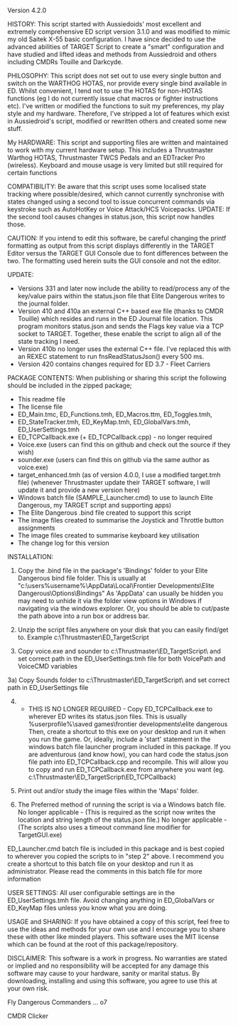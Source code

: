 
Version 4.2.0

HISTORY: 
This script started with Aussiedoids' most excellent and extremely comprehensive ED script version 3.1.0
and was modified to mimic my old Saitek X-55 basic configuration. I have since decided to use the advanced
abilities of TARGET Script to create a "smart" configuration and have studied and lifted ideas and methods
from Aussiedroid and others including CMDRs Touille and Darkcyde.

PHILOSOPHY: 
This script does not set out to use every single button and switch on the WARTHOG HOTAS, nor provide 
every single bind available in ED. Whilst convenient, I tend not to use the HOTAS for non-HOTAS functions
(eg I do not currently issue chat macros or fighter instructions etc).
I've written or modified the functions to suit my preferences, my play style and my hardware. Therefore, I've
stripped a lot of features which exist in Aussiedroid's script, modified or rewritten others and created some
new stuff.

My HARDWARE:
This script and supporting files are written and maintained to work with my current hardware setup.
This includes a Thrustmaster Warthog HOTAS, Thrustmaster TWCS Pedals and an EDTracker Pro (wireless).
Keyboard and mouse usage is very limited but still required for certain functions

COMPATIBILITY: 
Be aware that this script uses some localised state tracking where possible/desired, which cannot currently
synchronise with states changed using a second tool to issue concurrent commands via keystroke such as 
AutoHotKey or Voice Attack/HCS Voicepacks. UPDATE: If the second tool causes changes in status.json, this script now handles those.

CAUTION: 
If you intend to edit this software, be careful changing the printf formatting as output from this script
displays differently in the TARGET Editor versus the TARGET GUI Console due to font differences between the two.
The formatting used herein suits the GUI console and not the editor.
 
UPDATE:
- Versions 331 and later now include the ability to read/process any of the key/value pairs within the
status.json file that Elite Dangerous writes to the journal folder. 
- Version 410 and 410a an external C++ based exe file (thanks to CMDR Touille) which resides and runs in the ED Journal file location. This program monitors status.json and sends the Flags key value via a TCP socket to TARGET.
Together, these enable the script to align all of the state tracking I need.
- Version 410b no longer uses the external C++ file. I've replaced this with an REXEC statement to run fnsReadStatusJson() every 500 ms.
- Version 420 contains changes required for ED 3.7 - Fleet Carriers

PACKAGE CONTENTS: 
When publishing or sharing this script the following should be included in the zipped package;
- This readme file
- The license file
- ED_Main.tmc, ED_Functions.tmh, ED_Macros.ttm, ED_Toggles.tmh,  
- ED_StateTracker.tmh, ED_KeyMap.tmh, ED_GlobalVars.tmh, ED_UserSettings.tmh 
- ED_TCPCallback.exe (+ ED_TCPCallback.cpp) - no longer required 
- Voice.exe (users can find this on github and check out the source if they wish)
- sounder.exe (users can find this on github via the same author as voice.exe)
- target_enhanced.tmh (as of version 4.0.0, I use a modified target.tmh file)
(whenever Thrustmaster update their TARGET software, I will update it and provide a new version here)
- Windows batch file (SAMPLE_Launcher.cmd) to use to launch Elite Dangerous, my TARGET script and supporting apps)
- The Elite Dangerous .bind file created to support this script
- The image files created to summarise the Joystick and Throttle button assignments
- The image files created to summarise keyboard key utilisation
- The change log for this version

INSTALLATION:
1) Copy the .bind file in the package's 'Bindings' folder to your Elite Dangerous bind file folder.
This is usually at "c:\users\%username%\AppData\Local\Frontier Developments\Elite Dangerous\Options\Bindings"
As 'AppData' can usually be hidden you may need to unhide it via the folder view options in Windows if navigating
via the windows explorer. Or, you should be able to cut/paste the path above into a run box or address bar.

2) Unzip the script files anywhere on your disk that you can easily find/get to.
Example c:\Thrustmaster\ED_TargetScript 

3) Copy voice.exe and sounder to c:\Thrustmaster\ED_TargetScript\ and set correct path in the ED_UserSettings.tmh file for
both VoicePath and VoiceCMD variables

3a) Copy Sounds folder to c:\Thrustmaster\ED_TargetScript\ and set correct path in ED_UserSettings file 

4) - THIS IS NO LONGER REQUIRED - Copy ED_TCPCallback.exe to wherever ED writes its status.json files.
This is usually %userprofile%\saved games\frontier developments\elite dangerous\
Then, create a shortcut to this exe on your desktop and run it when you run the game.
Or, ideally, include a 'start' statement in the windows batch file launcher program included in this package.
If you are adventurous (and know how), you can hard code the status.json file path into ED_TCPCallback.cpp and recompile.
This will allow you to copy and run ED_TCPCallback.exe from anywhere you want (eg. c:\Thrustmaster\ED_TargetScript\ED_TCPCallback\)

5) Print out and/or study the image files within the 'Maps' folder.

6) The Preferred method of running the script is via a Windows batch file.
No longer applicable - (This is required as the script now writes the location and string length of the status.json file.)
No longer applicable - (The scripts also uses a timeout command line modifier for TargetGUI.exe)

ED_Launcher.cmd batch file is included in this package and is best copied to wherever you copied the scripts to in "step 2" above.
I recommend you create a shortcut to this batch file on your desktop and run it as administrator.
Please read the comments in this batch file for more information

USER SETTINGS:
All user configurable settings are in the ED_UserSettings.tmh file.
Avoid changing anything in ED_GlobalVars or ED_KeyMap files unless you know what you are doing.

USAGE and SHARING: 
If you have obtained a copy of this script, feel free to use the ideas and methods for your own use and I 
encourage you to share these with other like minded players.
This software uses the MIT license which can be found at the root of this package/repository.

DISCLAIMER:
This software is a work in progress. 
No warranties are stated or implied and no responsibility will be accepted for any damage this software may
cause to your hardware, sanity or marital status.
By downloading, installing and using this software, you agree to use this at your own risk.

Fly Dangerous Commanders ... o7

CMDR Clicker
